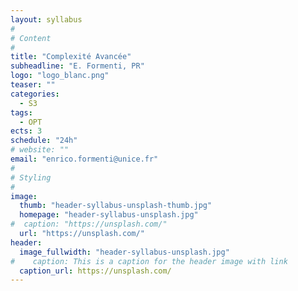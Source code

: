 ```yaml
---
layout: syllabus
#
# Content
#
title: "Complexité Avancée"
subheadline: "E. Formenti, PR"
logo: "logo_blanc.png"
teaser: ""
categories:
  - S3
tags:
  - OPT
ects: 3
schedule: "24h"
# website: ""
email: "enrico.formenti@unice.fr"
#
# Styling
#
image:
  thumb: "header-syllabus-unsplash-thumb.jpg"
  homepage: "header-syllabus-unsplash.jpg"
#  caption: "https://unsplash.com/"
  url: "https://unsplash.com/"
header:
  image_fullwidth: "header-syllabus-unsplash.jpg"
#    caption: This is a caption for the header image with link
  caption_url: https://unsplash.com/  
---
```

